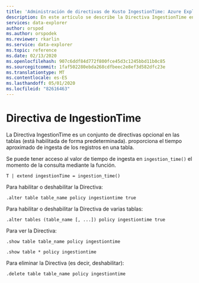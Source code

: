 ```yaml
---
title: 'Administración de directivas de Kusto IngestionTime: Azure Explorador de datos'
description: En este artículo se describe la Directiva IngestionTime en Azure Explorador de datos.
services: data-explorer
author: orspod
ms.author: orspodek
ms.reviewer: rkarlin
ms.service: data-explorer
ms.topic: reference
ms.date: 02/13/2020
ms.openlocfilehash: 907c6ddf84d772f800fce45d3c1245bbd11b0c85
ms.sourcegitcommit: 1faf502280ebda268cdfbeec2e8ef3d582dfc23e
ms.translationtype: MT
ms.contentlocale: es-ES
ms.lasthandoff: 05/01/2020
ms.locfileid: "82616463"
---
```

# <a name="ingestiontime-policy"></a>Directiva de IngestionTime

La Directiva IngestionTime es un conjunto de directivas opcional en las tablas (está habilitada de forma predeterminada).
proporciona el tiempo aproximado de ingesta de los registros en una tabla.

Se puede tener acceso al valor de tiempo de ingesta en `ingestion_time()` el momento de la consulta mediante la función.

```kusto
T | extend ingestionTime = ingestion_time()
```

Para habilitar o deshabilitar la Directiva:
```kusto
.alter table table_name policy ingestiontime true
```

Para habilitar o deshabilitar la Directiva de varias tablas:
```kusto
.alter tables (table_name [, ...]) policy ingestiontime true
```

Para ver la Directiva:
```kusto
.show table table_name policy ingestiontime  

.show table * policy ingestiontime  
```

Para eliminar la Directiva (es decir, deshabilitar):
```kusto
.delete table table_name policy ingestiontime  
```